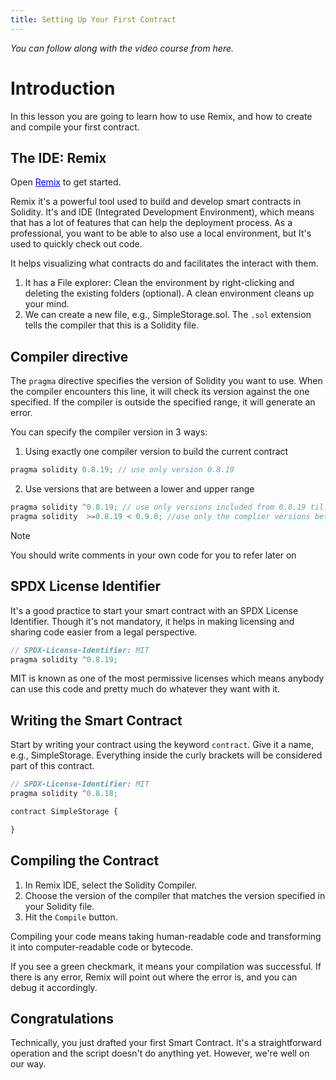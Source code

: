 ```yaml
---
title: Setting Up Your First Contract
---
```


_You can follow along with the video course from here._




# Introduction 
In this lesson you are going to learn how to use Remix, and how to create and compile your first contract.

## The IDE: Remix

Open <a href="https://remix.ethereum.org/" target="_blank" style="color: blue; text-decoration: underline;">Remix</a> to get started. 

Remix it's a powerful tool used to build and develop smart contracts in Solidity. It's and IDE (Integrated Development Environment), which means that has a lot of features that can help the deployment process. 
As a professional, you want to be able to also use a local environment, but It's used to quickly check out code.

It helps visualizing what contracts do and facilitates the interact with them.
1. It has a File explorer: Clean the environment by right-clicking and deleting the existing folders (optional). A clean environment cleans up your mind.
2. We can create a new file, e.g., SimpleStorage.sol. The `.sol` extension tells the compiler that this is a Solidity file.

<!--TODO: Add Support for Solidity on svelte-->

## Compiler directive

The `pragma` directive specifies the version of Solidity you want to use. When the compiler encounters this line, it will check its version against the one specified. If the compiler is outside the specified range, it will generate an error. 

You can specify the compiler version in 3 ways:

1. Using exactly one compiler version to build the current contract
```js
pragma solidity 0.8.19; // use only version 0.8.19
```

2. Use versions that are between a lower and upper range

```js
pragma solidity ^0.8.19; // use only versions included from 0.8.19 til 0.9 (excluded)
pragma solidity  >=0.8.19 < 0.9.0; //use only the complier versions between 0.8.15 and 0.8.18 included to build this contract (no upper limit)
```

> [!NOTE]
You should write comments in your own code for you to refer later on

## SPDX License Identifier

It's a good practice to start your smart contract with an SPDX License Identifier. Though it's not mandatory, it helps in making licensing and sharing code easier from a legal perspective.

```js
// SPDX-License-Identifier: MIT
pragma solidity ^0.8.19;
```

MIT is known as one of the most permissive licenses which means anybody can use this code and pretty much do whatever they want with it.

## Writing the Smart Contract

Start by writing your contract using the keyword `contract`. Give it a name, e.g., SimpleStorage. Everything inside the curly brackets will be considered part of this contract.

```js
// SPDX-License-Identifier: MIT
pragma solidity ^0.8.18;

contract SimpleStorage {

}
```

## Compiling the Contract

1. In Remix IDE, select the Solidity Compiler.
2. Choose the version of the compiler that matches the version specified in your Solidity file.
3. Hit the `Compile` button.

Compiling your code means taking human-readable code and transforming it into computer-readable code or bytecode.

If you see a green checkmark, it means your compilation was successful. If there is any error, Remix will point out where the error is, and you can debug it accordingly.

## Congratulations

Technically, you just drafted your first Smart Contract. It's a straightforward operation and the script doesn't do anything yet. However, we're well on our way.

